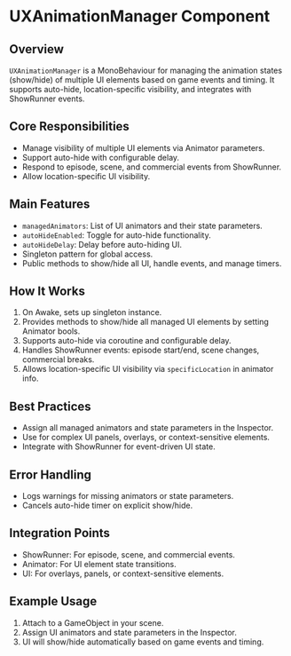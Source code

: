 # UXAnimationManager Component

## Overview
`UXAnimationManager` is a MonoBehaviour for managing the animation states (show/hide) of multiple UI elements based on game events and timing. It supports auto-hide, location-specific visibility, and integrates with ShowRunner events.

## Core Responsibilities
- Manage visibility of multiple UI elements via Animator parameters.
- Support auto-hide with configurable delay.
- Respond to episode, scene, and commercial events from ShowRunner.
- Allow location-specific UI visibility.

## Main Features
- `managedAnimators`: List of UI animators and their state parameters.
- `autoHideEnabled`: Toggle for auto-hide functionality.
- `autoHideDelay`: Delay before auto-hiding UI.
- Singleton pattern for global access.
- Public methods to show/hide all UI, handle events, and manage timers.

## How It Works
1. On Awake, sets up singleton instance.
2. Provides methods to show/hide all managed UI elements by setting Animator bools.
3. Supports auto-hide via coroutine and configurable delay.
4. Handles ShowRunner events: episode start/end, scene changes, commercial breaks.
5. Allows location-specific UI visibility via `specificLocation` in animator info.

## Best Practices
- Assign all managed animators and state parameters in the Inspector.
- Use for complex UI panels, overlays, or context-sensitive elements.
- Integrate with ShowRunner for event-driven UI state.

## Error Handling
- Logs warnings for missing animators or state parameters.
- Cancels auto-hide timer on explicit show/hide.

## Integration Points
- ShowRunner: For episode, scene, and commercial events.
- Animator: For UI element state transitions.
- UI: For overlays, panels, or context-sensitive elements.

## Example Usage
1. Attach to a GameObject in your scene.
2. Assign UI animators and state parameters in the Inspector.
3. UI will show/hide automatically based on game events and timing. 